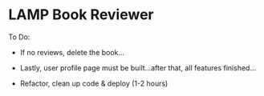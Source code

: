 # LAMP Book Reviewer

To Do:



- If no reviews, delete the book...

- Lastly, user profile page must be built...after that, all features finished...

- Refactor, clean up code & deploy (1-2 hours)

